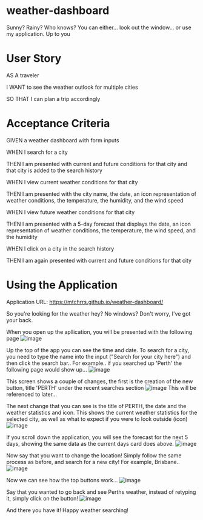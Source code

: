 # weather-dashboard
Sunny? Rainy? Who knows? You can either... look out the window... or use my application. Up to you


# User Story

AS A traveler

I WANT to see the weather outlook for multiple cities

SO THAT I can plan a trip accordingly


# Acceptance Criteria

GIVEN a weather dashboard with form inputs

WHEN I search for a city

THEN I am presented with current and future conditions for that city and that city is added to the search history

WHEN I view current weather conditions for that city

THEN I am presented with the city name, the date, an icon representation of weather conditions, the temperature, the humidity, and the wind speed

WHEN I view future weather conditions for that city

THEN I am presented with a 5-day forecast that displays the date, an icon representation of weather conditions, the temperature, the wind speed, and the humidity

WHEN I click on a city in the search history

THEN I am again presented with current and future conditions for that city


# Using the Application

Application URL: https://mtchrrs.github.io/weather-dashboard/

So you're looking for the weather hey? No windows? Don't worry, I've got your back.

When you open up the apllication, you will be presented with the following page
![image](https://user-images.githubusercontent.com/110107834/191723385-cd040df8-4898-4e8e-9dfb-d498ad480b92.png)

Up the top of the app you can see the time and date. 
To search for a city, you need to type the name into the input ("Search for your city here") and then click the search bar..
For example.. if you searched up 'Perth' the following page would show up...
![image](https://user-images.githubusercontent.com/110107834/191724750-4ea1b113-4cde-47df-8236-e8788cd29bce.png)

This screen shows a couple of changes, the first is the creation of the new button, title 'PERTH' under the recent searches section
![image](https://user-images.githubusercontent.com/110107834/191724913-26dae160-5b02-48b1-99ae-8524d60b898b.png)
This will be referenced to later...

The next change that you can see is the title of PERTH, the date and the weather statistics and icon. This shows the current weather statistics for the selected city, as well as what to expect if you were to look outside (icon)
![image](https://user-images.githubusercontent.com/110107834/191725303-4a3e34d1-d932-43e5-b774-7dbb2c21cb55.png)

If you scroll down the application, you will see the forecast for the next 5 days, showing the same data as the current days card does above.
![image](https://user-images.githubusercontent.com/110107834/191725837-4a825f82-15ac-4b9b-bf0f-413044c8924b.png)

Now say that you want to change the location! Simply follow the same process as before, and search for a new city! For example, Brisbane..
![image](https://user-images.githubusercontent.com/110107834/191726142-89a669d2-3789-4ff3-91f3-df98e3fe7156.png)

Now we can see how the top buttons work...
![image](https://user-images.githubusercontent.com/110107834/191728265-a3bd2221-0c26-48d1-a266-5ce6ecf0a79c.png)

Say that you wanted to go back and see Perths weather, instead of retyping it, simply click on the button!
![image](https://user-images.githubusercontent.com/110107834/191728417-27c739f6-00df-4fc6-bcc5-f67b6a59be04.png)

And there you have it! Happy weather searching!
